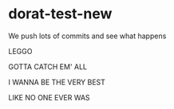 # dorat-test-new

We push lots of commits and see what happens

LEGGO

GOTTA CATCH EM' ALL

I WANNA BE THE VERY BEST 

LIKE NO ONE EVER WAS
